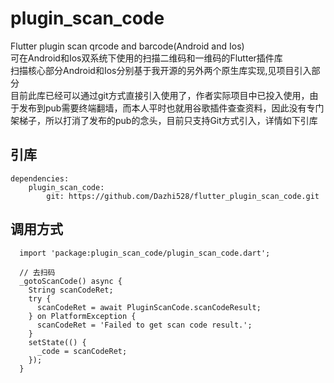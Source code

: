 # plugin_scan_code

Flutter plugin scan qrcode and barcode(Android and Ios) </br>
可在Android和Ios双系统下使用的扫描二维码和一维码的Flutter插件库 </br>
扫描核心部分Android和Ios分别基于我开源的另外两个原生库实现,见项目引入部分</br>
目前此库已经可以通过git方式直接引入使用了，作者实际项目中已投入使用，由于发布到pub需要终端翻墙，而本人平时也就用谷歌插件查查资料，因此没有专门架梯子，所以打消了发布的pub的念头，目前只支持Git方式引入，详情如下引库


## 引库

```
dependencies:
    plugin_scan_code: 
  		git: https://github.com/Dazhi528/flutter_plugin_scan_code.git
```

## 调用方式

```
  import 'package:plugin_scan_code/plugin_scan_code.dart';

  // 去扫码
  _gotoScanCode() async {
    String scanCodeRet;
    try {
      scanCodeRet = await PluginScanCode.scanCodeResult;
    } on PlatformException {
      scanCodeRet = 'Failed to get scan code result.';
    }
    setState(() {
      _code = scanCodeRet;
    });
  }
```
